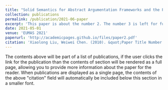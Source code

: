 ```yaml
---
title: "Solid Semantics for Abstract Argumentation Frameworks and the Preservation of Solid Semantic Properties"
collection: publications
permalink: /publication/2021-06-paper
excerpt: 'This paper is about the number 2. The number 3 is left for future work.'
date: 2021-05-01
venue: 'EUMAS 2021'
paperurl: 'http://academicpages.github.io/files/paper2.pdf'
citation: 'Xiaolong Liu, Weiwei Chen. (2010). &quot;Paper Title Number 2.&quot; <i>Journal 1</i>. 1(2).'
---
```


The contents above will be part of a list of publications, if the user clicks the link for the publication than the contents of section will be rendered as a full page, allowing you to provide more information about the paper for the reader. When publications are displayed as a single page, the contents of the above "citation" field will automatically be included below this section in a smaller font.
